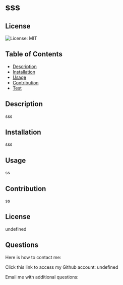# sss

  ## License
  ![License: MIT](https://img.shields.io/badge/License-MIT-yellow.svg)

  ## Table of Contents
  - [Description](#description)
  - [Installation](#installation)
  - [Usage](#usage)
  - [Contribution](#contribution)
  - [Test](#test)





  ## Description
  sss
  ## Installation
  sss

  ## Usage
  ss

  ## Contribution
  ss

  ## License

  undefined

  ## Questions

  Here is how to contact me:

  Click this link to access my Github account:  undefined

  Email me with additional questions:










